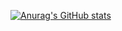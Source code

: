 [![Anurag's GitHub stats](https://github-readme-stats.vercel.app/api?username=PedroSzSantanaanuraghazra)](https://github.com/anuraghazra/github-readme-stats)
